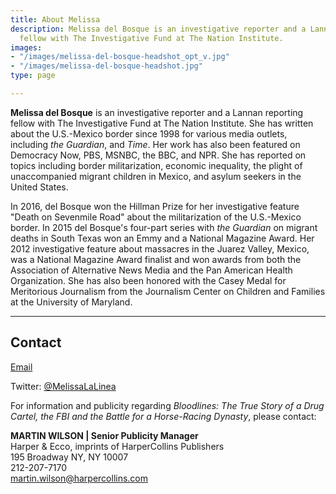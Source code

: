 ```yaml
---
title: About Melissa
description: Melissa del Bosque is an investigative reporter and a Lannan reporting
  fellow with The Investigative Fund at The Nation Institute.
images:
- "/images/melissa-del-bosque-headshot_opt_v.jpg"
- "/images/melissa-del-bosque-headshot.jpg"
type: page

---
```

**Melissa del Bosque** is an investigative reporter and a Lannan reporting fellow with The Investigative Fund at The Nation Institute. She has written about the U.S.-Mexico border since 1998 for various media outlets, including _the Guardian_, and _Time_. Her work has also been featured on Democracy Now, PBS, MSNBC, the BBC, and NPR. She has reported on topics including border militarization, economic inequality, the plight of unaccompanied migrant children in Mexico, and asylum seekers in the United States.

In 2016, del Bosque won the Hillman Prize for her investigative feature "Death on Sevenmile Road" about the militarization of the U.S.-Mexico border. In 2015 del Bosque's four-part series with _the Guardian_ on migrant deaths in South Texas won an Emmy and a National Magazine Award. Her 2012 investigative feature about massacres in the Juarez Valley, Mexico, was a National Magazine Award finalist and won awards from both the Association of Alternative News Media and the Pan American Health Organization. She has also been honored with the Casey Medal for Meritorious Journalism from the Journalism Center on Children and Families at the University of Maryland.

<hr>

## Contact

[Email](mailto:Melissadelbosque1@gmail.com)

Twitter: [@MelissaLaLinea](https://twitter.com/MelissaLaLinea/)

For information and publicity regarding _Bloodlines: The True Story of a Drug Cartel, the FBI and the Battle for a Horse-Racing Dynasty_, please contact:

**MARTIN WILSON | Senior Publicity Manager**    
Harper & Ecco, imprints of HarperCollins Publishers   
195 Broadway NY, NY 10007    
212-207-7170   
[martin.wilson@harpercollins.com](mailto:martin.wilson@harpercollins.com)